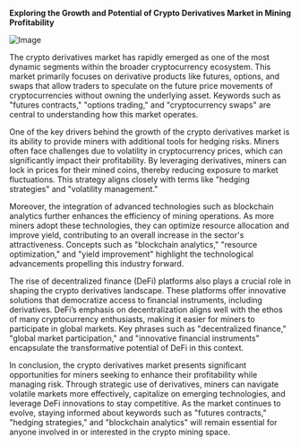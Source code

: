 **Exploring the Growth and Potential of Crypto Derivatives Market in Mining Profitability**

![Image](https://github.com/user-attachments/assets/31692037-0104-4703-abd1-696b6a7dd41b)

The crypto derivatives market has rapidly emerged as one of the most dynamic segments within the broader cryptocurrency ecosystem. This market primarily focuses on derivative products like futures, options, and swaps that allow traders to speculate on the future price movements of cryptocurrencies without owning the underlying asset. Keywords such as "futures contracts," "options trading," and "cryptocurrency swaps" are central to understanding how this market operates.

One of the key drivers behind the growth of the crypto derivatives market is its ability to provide miners with additional tools for hedging risks. Miners often face challenges due to volatility in cryptocurrency prices, which can significantly impact their profitability. By leveraging derivatives, miners can lock in prices for their mined coins, thereby reducing exposure to market fluctuations. This strategy aligns closely with terms like "hedging strategies" and "volatility management."

Moreover, the integration of advanced technologies such as blockchain analytics further enhances the efficiency of mining operations. As more miners adopt these technologies, they can optimize resource allocation and improve yield, contributing to an overall increase in the sector's attractiveness. Concepts such as "blockchain analytics," "resource optimization," and "yield improvement" highlight the technological advancements propelling this industry forward.

The rise of decentralized finance (DeFi) platforms also plays a crucial role in shaping the crypto derivatives landscape. These platforms offer innovative solutions that democratize access to financial instruments, including derivatives. DeFi’s emphasis on decentralization aligns well with the ethos of many cryptocurrency enthusiasts, making it easier for miners to participate in global markets. Key phrases such as "decentralized finance," "global market participation," and "innovative financial instruments" encapsulate the transformative potential of DeFi in this context.

In conclusion, the crypto derivatives market presents significant opportunities for miners seeking to enhance their profitability while managing risk. Through strategic use of derivatives, miners can navigate volatile markets more effectively, capitalize on emerging technologies, and leverage DeFi innovations to stay competitive. As the market continues to evolve, staying informed about keywords such as "futures contracts," "hedging strategies," and "blockchain analytics" will remain essential for anyone involved in or interested in the crypto mining space.